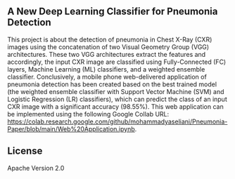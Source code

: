 
## A New Deep Learning Classifier for Pneumonia Detection

This project is about the detection of pneumonia in Chest X-Ray (CXR) images using the concatenation of two Visual Geometry Group (VGG) architectures. These two VGG architectures extract the features and accordingly, the input CXR image are classified using Fully-Connected (FC) layers, Machine Learning (ML) classifiers, and a weighted ensemble classifier. Conclusively, a mobile phone web-delivered application of pneumonia detection has been created based on the best trained model (the weighted ensemble classifier with Support Vector Machine (SVM) and Logistic Regression (LR) classifiers), which can predict the class of an input CXR image with a significant accuracy (98.55%). This web application can be implemented using the following Google Collab URL: https://colab.research.google.com/github/mohammadyaseliani/Pneumonia-Paper/blob/main/Web%20Application.ipynb.  




## License

Apache Version 2.0






